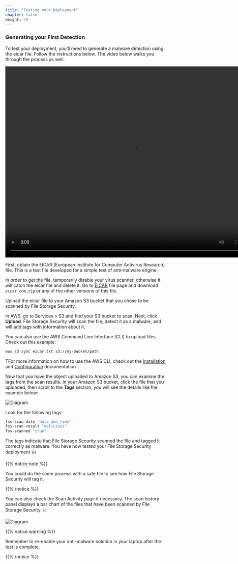 ```yaml
---
title: "Testing your Deployment"
chapter: false
weight: 70
---
```


### Generating your First Detection

To test your deployment, you’ll need to generate a malware detection using the eicar file. Follow the instructions below. The video below walks you through the process as well.

<video width="800" height="600" controls loop >
<source src="/images/fss_detection.mp4" type="video/mp4">
</video>


First, obtain the EICAR (European Institute for Computer Antivirus Research) file. This is a test file developed for a simple test of anti-malware engine.


In order to get the file, temporarily disable your virus scanner, otherwise it will catch the eicar file and delete it. Go to <a href="https://www.eicar.org/">EICAR</a> file page and download ```eicar_com.zip``` or any of the other versions of this file.

Upload the eicar file to your Amazon S3 bucket that you chose to be scanned by File Storage Security.

In AWS, go to Services > S3 and find your S3 bucket to scan. Next, click <b>Upload</b>. File Storage Security will scan the file, detect it as a malware, and will add tags with information about it.

You can also use the AWS Command Line Interface (CLI) to upload files. Check out this example:

``` bash
aws s3 sync eicar.txt s3://my-bucket/path
```
TFor more information on how to use the AWS CLI, check out the <a href="https://docs.aws.amazon.com/cli/latest/userguide/install-cliv2.html">Installation</a> and <a href="https://docs.aws.amazon.com/cli/latest/userguide/cli-configure-quickstart.html">Configuration</a> documentation

Now that you have the object uploaded to Amazon S3, you can examine the tags from the scan results. In your Amazon S3 bucket, click the file that you uploaded, then scroll to the <b>Tags</b> section, you will see the details like the example below:


![Diagram](/images/tags.png)

Look for the following tags:
``` bash
fss-scan-date "date_and_time"
fss-scan-result "malicious"
fss-scanned "true"
```
The tags indicate that File Storage Security scanned the file and tagged it correctly as malware. You have now tested your File Storage Security deployment :+1:

{{% notice note %}}
<p style='text-align: left;'>
You could do the same process with a safe file to see how File Storage Security will tag it.
</p>
{{% /notice %}}


You can also check the Scan Activity page if necessary. The scan history panel displays a bar chart of the files that have been scanned by File Storage Security. 📈

![Diagram](/images/fss-dashboard.png)


{{% notice warning %}}
<p style='text-align: left;'>
Remember to re-enable your anti-malware solution in your laptop after the test is complete.
</p>
{{% /notice %}}


